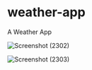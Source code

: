 # weather-app
A Weather App

![Screenshot (2302)](https://user-images.githubusercontent.com/58130384/157055940-aa681fe5-92f2-46e1-b03f-0c5cf5dea901.png)


![Screenshot (2303)](https://user-images.githubusercontent.com/58130384/157055977-ec06ca16-5be9-438e-99b5-2addb5b948af.png)
